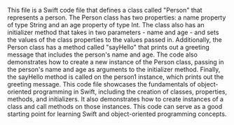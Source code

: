 This file is a Swift code file that defines a class called "Person" that represents a person. The Person class has two properties: a name property of 
type String and an age property of type Int.
The class also has an initializer method that takes in two parameters - name and age - and sets the values of the class properties to the values passed in.
Additionally, the Person class has a method called "sayHello" that prints out a greeting message that includes the person's name and age.
The code also demonstrates how to create a new instance of the Person class, passing in the person's name and age as arguments to the initializer method. 
Finally, the sayHello method is called on the person1 instance, which prints out the greeting message.
This code file showcases the fundamentals of object-oriented programming in Swift, including the creation of classes, properties, methods, and initializers.
It also demonstrates how to create instances of a class and call methods on those instances. This code can serve as a good starting point for learning 
Swift and object-oriented programming concepts.
